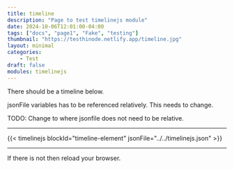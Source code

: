 ```yaml
---
title: timeline
description: "Page to test timelinejs module"
date: 2024-10-06T12:01:00-04:00
tags: ["docs", "page1", "Fake", "testing"]
thumbnail: "https://testhinode.netlify.app/timeline.jpg"
layout: minimal
categories:
    - Test
draft: false
modules: timelinejs
---
```


There should be a timeline below.

jsonFile variables has to be referenced relatively. This needs to change.

TODO: Change to where jsonfile does not need to be relative.

---

{{< timelinejs blockId="timeline-element" jsonFile="../../timelinejs.json" >}}

---

If there is not then reload your browser.
